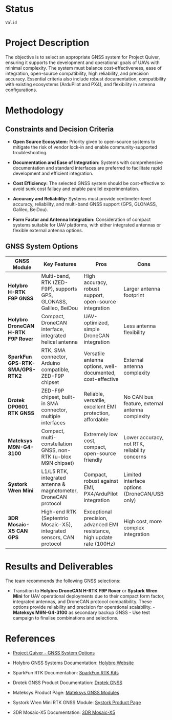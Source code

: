 # Status

`Valid`

# Project Description

The objective is to select an appropriate GNSS system for Project Quiver, ensuring it supports the development and operational goals of UAVs with minimal complexity. The system must balance cost-effectiveness, ease of integration, open-source compatibility, high reliability, and precision accuracy. Essential criteria also include robust documentation, compatibility with existing ecosystems (ArduPilot and PX4), and flexibility in antenna configurations.

# Methodology

## Constraints and Decision Criteria

-   **Open Source Ecosystem:** Priority given to open-source systems to mitigate the risk of vendor lock-in and enable community-supported troubleshooting.
    
-   **Documentation and Ease of Integration:** Systems with comprehensive documentation and standard interfaces are preferred to facilitate rapid development and efficient integration.
    
-   **Cost Efficiency:** The selected GNSS system should be cost-effective to avoid sunk cost fallacy and enable parallel experimentation.
    
-   **Accuracy and Reliability:** Systems must provide centimeter-level accuracy, reliability, and multi-band GNSS support (GPS, GLONASS, Galileo, BeiDou).
    
-   **Form Factor and Antenna Integration:** Consideration of compact systems suitable for UAV platforms, with either integrated antennas or flexible external antenna options.

## GNSS System Options

| GNSS Module                          | Key Features                                                               | Pros                                                                       | Cons                                             |
|--------------------------------------|----------------------------------------------------------------------------|----------------------------------------------------------------------------|--------------------------------------------------|
| **Holybro H-RTK F9P GNSS**           | Multi-band, RTK (ZED-F9P), supports GPS, GLONASS, Galileo, BeiDou          | High accuracy, robust support, open-source integration                     | Larger antenna footprint                         |
| **Holybro DroneCAN H-RTK F9P Rover** | Compact, DroneCAN interface, integrated helical antenna                    | UAV-optimized, simple DroneCAN integration                                 | Less antenna flexibility                         |
| **SparkFun GPS-RTK-SMA/GPS-RTK2**    | RTK, SMA connector, Arduino compatible, ZED-F9P chipset                    | Versatile antenna options, well-documented, cost-effective                 | External antenna complexity                      |
| **Drotek DP0601 RTK GNSS**           | ZED-F9P chipset, built-in SMA connector, multiple interfaces               | Reliable, versatile, excellent EMI protection, affordable                  | No CAN bus feature, external antenna complexity  |
| **Mateksys M9N-G4-3100**             | Compact, multi-constellation GNSS, non-RTK (u-blox M9N chipset)            | Extremely low cost, compact, open-source friendly                          | Lower accuracy, not RTK, reliability concerns    |
| **Systork Wren Mini**                | L1/L5 RTK, integrated antenna & magnetometer, DroneCAN protocol            | Compact, robust against EMI, PX4/ArduPilot integration                     | Limited interface options (DroneCAN/USB only)    |
| **3DR Mosaic-X5 CAN GPS**            | High-end RTK (Septentrio Mosaic-X5), integrated sensors, CAN protocol      | Exceptional precision, advanced EMI resistance, high update rate (100Hz)   | High cost, more complex integration              |

# Results and Deliverables

The team recommends the following GNSS selections:
        
   -   Transition to **Holybro DroneCAN H-RTK F9P Rover** or **Systork Wren Mini** for UAV operational deployments due to their compact form factor, integrated antennas, and DroneCAN protocol compatibility. These options provide reliability and precision for operational scalability.
    -  **Mateksys M9N-G4-3100**  as secondary backup GNSS
    - Use test campaign to finalise combinations and selections.

# References

-   [Project Quiver - GNSS System Options](https://docs.google.com/presentation/d/18Xd6aV_LBQb4nk88YzbedioLXHt0NIIe_R7d0gYp22A/edit#slide=id.p)
    
-   Holybro GNSS Systems Documentation: [Holybro Website](https://holybro.com/collections/h-rtk-gps)
    
-   SparkFun RTK Documentation: [SparkFun RTK Kits](https://www.sparkfun.com)
    
-   Drotek GNSS Product Documentation: [Drotek GNSS](https://drotek.com)
    
-   Mateksys Product Page: [Mateksys GNSS Modules](https://www.mateksys.com)
    
-   Systork Wren Mini RTK GNSS Module: [Systork Product Page](https://www.systork.io)
    
-   3DR Mosaic-X5 Documentation: [3DR Mosaic-X5](https://store.3dr.com/mro-mosaic-x5-can-gps/)
